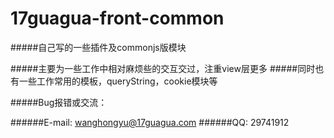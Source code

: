 # 17guagua-front-common

#####自己写的一些插件及commonjs版模块

#####主要为一些工作中相对麻烦些的交互交过，注重view层更多
#####同时也有一些工作常用的模板，queryString，cookie模块等

#####Bug报错或交流：

######E-mail: wanghongyu@17guagua.com
######QQ: 29741912
